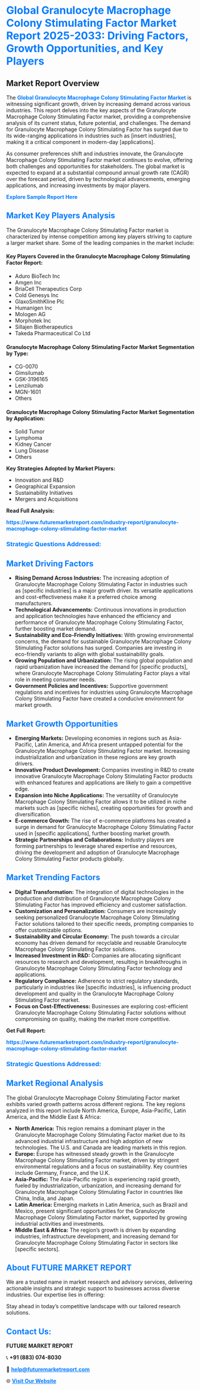 <h1 style="color: #007BFF;">Global Granulocyte Macrophage Colony Stimulating Factor Market Report 2025-2033: Driving Factors, Growth Opportunities, and Key Players</h1>

<section id="overview">
<h2>Market Report Overview</h2>
<p>The <a href="https://www.futuremarketreport.com/industry-report/granulocyte-macrophage-colony-stimulating-factor-market" style="color: #007BFF; text-decoration: none;"><strong>Global Granulocyte Macrophage Colony Stimulating Factor Market</strong></a> is witnessing significant growth, driven by increasing demand across various industries. This report delves into the key aspects of the Granulocyte Macrophage Colony Stimulating Factor market, providing a comprehensive analysis of its current status, future potential, and challenges. The demand for Granulocyte Macrophage Colony Stimulating Factor has surged due to its wide-ranging applications in industries such as [insert industries], making it a critical component in modern-day [applications].</p>
<p>As consumer preferences shift and industries innovate, the Granulocyte Macrophage Colony Stimulating Factor market continues to evolve, offering both challenges and opportunities for stakeholders. The global market is expected to expand at a substantial compound annual growth rate (CAGR) over the forecast period, driven by technological advancements, emerging applications, and increasing investments by major players.</p>
</section>

<section id="overview">
<p><a href="https://www.futuremarketreport.com/request-sample/reportId=53213" style="color: #007BFF; text-decoration: none;"><strong>Explore Sample Report Here</strong></a></p>
</section>

<section id="key-players">
<h2 style="color: #007BFF;">Market Key Players Analysis</h2>
<p>The Granulocyte Macrophage Colony Stimulating Factor market is characterized by intense competition among key players striving to capture a larger market share. Some of the leading companies in the market include:</p>
<h4>Key Players Covered in the Granulocyte Macrophage Colony Stimulating Factor Report:</h4>
<ul><li>Aduro BioTech Inc</li><li>Amgen Inc</li><li>BriaCell Therapeutics Corp</li><li>Cold Genesys Inc</li><li>GlaxoSmithKline Plc</li><li>Humanigen Inc</li><li>Mologen AG</li><li>Morphotek Inc</li><li>Sillajen Biotherapeutics</li><li>Takeda Pharmaceutical Co Ltd</li></ul>
<h4>Granulocyte Macrophage Colony Stimulating Factor Market Segmentation by Type:</h4>
<ul><li>CG-0070</li><li>Gimsilumab</li><li>GSK-3196165</li><li>Lenzilumab</li><li>MGN-1601</li><li>Others</li></ul>

<h4>Granulocyte Macrophage Colony Stimulating Factor Market Segmentation by Application:</h4>
<ul><li>Solid Tumor</li><li>Lymphoma</li><li>Kidney Cancer</li><li>Lung Disease</li><li>Others</li></ul>
<p><strong>Key Strategies Adopted by Market Players:</strong></p>
<ul>
<li>Innovation and R&D</li>
<li>Geographical Expansion</li>
<li>Sustainability Initiatives</li>
<li>Mergers and Acquisitions</li>
</ul>
</section>

<section>
<p><strong>Read Full Analysis: </strong></p><a href="https://www.futuremarketreport.com/industry-report/granulocyte-macrophage-colony-stimulating-factor-market" style="color: #007BFF; text-decoration: none;"><strong>https://www.futuremarketreport.com/industry-report/granulocyte-macrophage-colony-stimulating-factor-market</strong></a>
<h3 style="color: #007BFF;">Strategic Questions Addressed:</h3>
</section>

<section id="driving-factors">
<h2 style="color: #007BFF;">Market Driving Factors</h2>
<ul>
<li><strong>Rising Demand Across Industries:</strong> The increasing adoption of Granulocyte Macrophage Colony Stimulating Factor in industries such as [specific industries] is a major growth driver. Its versatile applications and cost-effectiveness make it a preferred choice among manufacturers.</li>
<li><strong>Technological Advancements:</strong> Continuous innovations in production and application technologies have enhanced the efficiency and performance of Granulocyte Macrophage Colony Stimulating Factor, further boosting market demand.</li>
<li><strong>Sustainability and Eco-Friendly Initiatives:</strong> With growing environmental concerns, the demand for sustainable Granulocyte Macrophage Colony Stimulating Factor solutions has surged. Companies are investing in eco-friendly variants to align with global sustainability goals.</li>
<li><strong>Growing Population and Urbanization:</strong> The rising global population and rapid urbanization have increased the demand for [specific products], where Granulocyte Macrophage Colony Stimulating Factor plays a vital role in meeting consumer needs.</li>
<li><strong>Government Policies and Incentives:</strong> Supportive government regulations and incentives for industries using Granulocyte Macrophage Colony Stimulating Factor have created a conducive environment for market growth.</li>
</ul>
</section>

<section id="growth-opportunities">
<h2 style="color: #007BFF;">Market Growth Opportunities</h2>
<ul>
<li><strong>Emerging Markets:</strong> Developing economies in regions such as Asia-Pacific, Latin America, and Africa present untapped potential for the Granulocyte Macrophage Colony Stimulating Factor market. Increasing industrialization and urbanization in these regions are key growth drivers.</li>
<li><strong>Innovative Product Development:</strong> Companies investing in R&D to create innovative Granulocyte Macrophage Colony Stimulating Factor products with enhanced features and applications are likely to gain a competitive edge.</li>
<li><strong>Expansion into Niche Applications:</strong> The versatility of Granulocyte Macrophage Colony Stimulating Factor allows it to be utilized in niche markets such as [specific niches], creating opportunities for growth and diversification.</li>
<li><strong>E-commerce Growth:</strong> The rise of e-commerce platforms has created a surge in demand for Granulocyte Macrophage Colony Stimulating Factor used in [specific applications], further boosting market growth.</li>
<li><strong>Strategic Partnerships and Collaborations:</strong> Industry players are forming partnerships to leverage shared expertise and resources, driving the development and adoption of Granulocyte Macrophage Colony Stimulating Factor products globally.</li>
</ul>
</section>

<section id="trending-factors">
<h2 style="color: #007BFF;">Market Trending Factors</h2>
<ul>
<li><strong>Digital Transformation:</strong> The integration of digital technologies in the production and distribution of Granulocyte Macrophage Colony Stimulating Factor has improved efficiency and customer satisfaction.</li>
<li><strong>Customization and Personalization:</strong> Consumers are increasingly seeking personalized Granulocyte Macrophage Colony Stimulating Factor solutions tailored to their specific needs, prompting companies to offer customizable options.</li>
<li><strong>Sustainability and Circular Economy:</strong> The push towards a circular economy has driven demand for recyclable and reusable Granulocyte Macrophage Colony Stimulating Factor solutions.</li>
<li><strong>Increased Investment in R&D:</strong> Companies are allocating significant resources to research and development, resulting in breakthroughs in Granulocyte Macrophage Colony Stimulating Factor technology and applications.</li>
<li><strong>Regulatory Compliance:</strong> Adherence to strict regulatory standards, particularly in industries like [specific industries], is influencing product development and quality in the Granulocyte Macrophage Colony Stimulating Factor market.</li>
<li><strong>Focus on Cost-Effectiveness:</strong> Businesses are exploring cost-efficient Granulocyte Macrophage Colony Stimulating Factor solutions without compromising on quality, making the market more competitive.</li>
</ul>
</section>

<section>
<p><strong>Get Full Report: </strong></p><a href="https://www.futuremarketreport.com/industry-report/granulocyte-macrophage-colony-stimulating-factor-market" style="color: #007BFF; text-decoration: none;"><strong>https://www.futuremarketreport.com/industry-report/granulocyte-macrophage-colony-stimulating-factor-market</strong></a>
<h3 style="color: #007BFF;">Strategic Questions Addressed:</h3>
</section>


<section id="regional-analysis">
<h2 style="color: #007BFF;">Market Regional Analysis</h2>
<p>The global Granulocyte Macrophage Colony Stimulating Factor market exhibits varied growth patterns across different regions. The key regions analyzed in this report include North America, Europe, Asia-Pacific, Latin America, and the Middle East & Africa:</p>
<ul>
<li><strong>North America:</strong> This region remains a dominant player in the Granulocyte Macrophage Colony Stimulating Factor market due to its advanced industrial infrastructure and high adoption of new technologies. The U.S. and Canada are leading markets in this region.</li>
<li><strong>Europe:</strong> Europe has witnessed steady growth in the Granulocyte Macrophage Colony Stimulating Factor market, driven by stringent environmental regulations and a focus on sustainability. Key countries include Germany, France, and the U.K.</li>
<li><strong>Asia-Pacific:</strong> The Asia-Pacific region is experiencing rapid growth, fueled by industrialization, urbanization, and increasing demand for Granulocyte Macrophage Colony Stimulating Factor in countries like China, India, and Japan.</li>
<li><strong>Latin America:</strong> Emerging markets in Latin America, such as Brazil and Mexico, present significant opportunities for the Granulocyte Macrophage Colony Stimulating Factor market, supported by growing industrial activities and investments.</li>
<li><strong>Middle East & Africa:</strong> The region’s growth is driven by expanding industries, infrastructure development, and increasing demand for Granulocyte Macrophage Colony Stimulating Factor in sectors like [specific sectors].</li>
</ul>
</section>

<footer>
<h2 style="color: #007BFF;">About FUTURE MARKET REPORT</h2>
<p>We are a trusted name in market research and advisory services, delivering actionable insights and strategic support to businesses across diverse industries. Our expertise lies in offering:</p>

<p>Stay ahead in today’s competitive landscape with our tailored research solutions.</p>

<h2 style="color: #007BFF;">Contact Us:</h2>
<p><strong>FUTURE MARKET REPORT</strong></p>
<p>📞 <strong>+91 (883) 074-8030</strong></p>
<p>📧 <strong><a href="mailto:help@futuremarketreport.com" style="color: #007BFF;">help@futuremarketreport.com</a></strong></p>
<p>🌐 <strong><a href="https://www.futuremarketreport.com/" style="color: #007BFF;">Visit Our Website</a></strong></p>
</footer>